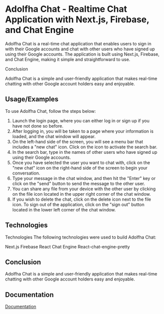 
# Adolfha Chat - Realtime Chat Application with Next.js, Firebase, and Chat Engine

Adolfha Chat is a real-time chat application that enables users to sign in with their Google accounts and chat with other users who have signed up using their Google accounts. The application is built using Next.js, Firebase, and Chat Engine, making it simple and straightforward to use.


Conclusion

Adolfha Chat is a simple and user-friendly application that makes real-time chatting with other Google account holders easy and enjoyable.


## Usage/Examples

To use Adolfha Chat, follow the steps below:

1. Launch the login page, where you can either log in or sign up if you have not done so before.
2. After logging in, you will be taken to a page where your information is loaded, and the chat window will appear.
3. On the left-hand side of the screen, you will see a menu bar that includes a "new chat" icon. Click on the icon to activate the search bar.
4. In the search bar, type in the names of other users who have signed up using their Google accounts.
5. Once you have selected the user you want to chat with, click on the "new chat" icon on the right-hand side of the screen to begin your conversation.
6. Type your message in the chat window, and then hit the "Enter" key or click on the "send" button to send the message to the other user.
7. You can share any file from your device with the other user by clicking on the file icon located in the upper right corner of the chat window.
8. If you wish to delete the chat, click on the delete icon next to the file icon. To sign out of the application, click on the "sign out" button located in the lower left corner of the chat window.


## Technologies

Technologies
The following technologies were used to build Adolfha Chat:

Next.js
Firebase
React Chat Engine
React-chat-engine-pretty
## Conclusion

Adolfha Chat is a simple and user-friendly application that makes real-time chatting with other Google account holders easy and enjoyable.
## Documentation

[Documentation](https://chatengine.io/docs/react/v1/getting_started)


